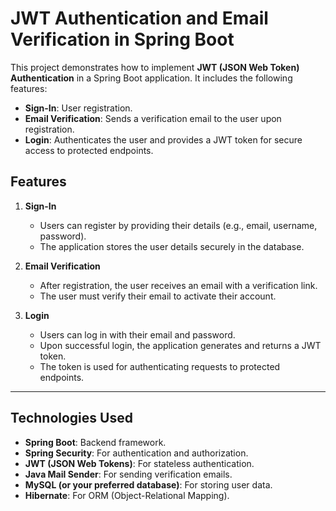 # JWT Authentication and Email Verification in Spring Boot

This project demonstrates how to implement **JWT (JSON Web Token) Authentication** in a Spring Boot application. It includes the following features:
- **Sign-In**: User registration.
- **Email Verification**: Sends a verification email to the user upon registration.
- **Login**: Authenticates the user and provides a JWT token for secure access to protected endpoints.

## Features

1. **Sign-In**  
   - Users can register by providing their details (e.g., email, username, password).
   - The application stores the user details securely in the database.

2. **Email Verification**  
   - After registration, the user receives an email with a verification link.
   - The user must verify their email to activate their account.

3. **Login**  
   - Users can log in with their email and password.
   - Upon successful login, the application generates and returns a JWT token.
   - The token is used for authenticating requests to protected endpoints.

---

## Technologies Used

- **Spring Boot**: Backend framework.
- **Spring Security**: For authentication and authorization.
- **JWT (JSON Web Tokens)**: For stateless authentication.
- **Java Mail Sender**: For sending verification emails.
- **MySQL (or your preferred database)**: For storing user data.
- **Hibernate**: For ORM (Object-Relational Mapping).
